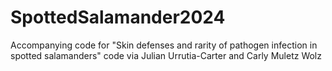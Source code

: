 # SpottedSalamander2024
Accompanying code for "Skin defenses and rarity of pathogen infection in spotted salamanders"
code via Julian Urrutia-Carter and Carly Muletz Wolz

